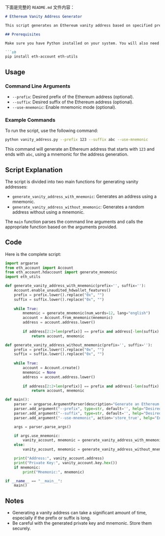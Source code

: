 下面是完整的 `README.md` 文件内容：

```markdown
# Ethereum Vanity Address Generator

This script generates an Ethereum vanity address based on specified prefix and/or suffix. It also supports generating the address using a mnemonic.

## Prerequisites

Make sure you have Python installed on your system. You will also need to install the required libraries:

```sh
pip install eth-account eth-utils
```

## Usage

### Command Line Arguments

- `--prefix`: Desired prefix of the Ethereum address (optional).
- `--suffix`: Desired suffix of the Ethereum address (optional).
- `--use-mnemonic`: Enable mnemonic mode (optional).

### Example Commands

To run the script, use the following command:

```sh
python vanity_address.py --prefix 123 --suffix abc --use-mnemonic
```

This command will generate an Ethereum address that starts with `123` and ends with `abc`, using a mnemonic for the address generation.

## Script Explanation

The script is divided into two main functions for generating vanity addresses:
- `generate_vanity_address_with_mnemonic`: Generates an address using a mnemonic.
- `generate_vanity_address_without_mnemonic`: Generates a random address without using a mnemonic.

The `main` function parses the command line arguments and calls the appropriate function based on the arguments provided.

## Code

Here is the complete script:

```python
import argparse
from eth_account import Account
from eth_account.hdaccount import generate_mnemonic
import eth_utils

def generate_vanity_address_with_mnemonic(prefix='', suffix=''):
    Account.enable_unaudited_hdwallet_features()
    prefix = prefix.lower().replace("0x", "")
    suffix = suffix.lower().replace("0x", "")
    
    while True:
        mnemonic = generate_mnemonic(num_words=12, lang="english")
        account = Account.from_mnemonic(mnemonic)
        address = account.address.lower()
        
        if address[2:2+len(prefix)] == prefix and address[-len(suffix):] == suffix:
            return account, mnemonic

def generate_vanity_address_without_mnemonic(prefix='', suffix=''):
    prefix = prefix.lower().replace("0x", "")
    suffix = suffix.lower().replace("0x", "")
    
    while True:
        account = Account.create()
        mnemonic = None
        address = account.address.lower()
        
        if address[2:2+len(prefix)] == prefix and address[-len(suffix):] == suffix:
            return account, mnemonic

def main():
    parser = argparse.ArgumentParser(description="Generate an Ethereum vanity address.")
    parser.add_argument("--prefix", type=str, default='', help="Desired prefix of the Ethereum address")
    parser.add_argument("--suffix", type=str, default='', help="Desired suffix of the Ethereum address")
    parser.add_argument("--use-mnemonic", action='store_true', help="Enable mnemonic mode")

    args = parser.parse_args()

    if args.use_mnemonic:
        vanity_account, mnemonic = generate_vanity_address_with_mnemonic(args.prefix, args.suffix)
    else:
        vanity_account, mnemonic = generate_vanity_address_without_mnemonic(args.prefix, args.suffix)

    print("Address:", vanity_account.address)
    print("Private Key:", vanity_account.key.hex())
    if mnemonic:
        print("Mnemonic:", mnemonic)

if __name__ == "__main__":
    main()
```

## Notes

- Generating a vanity address can take a significant amount of time, especially if the prefix or suffix is long.
- Be careful with the generated private key and mnemonic. Store them securely.
```

